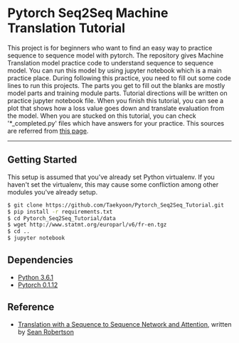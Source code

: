 # Pytorch Seq2Seq Machine Translation Tutorial
This project is for beginners who want to find an easy way to practice sequence to sequence model with pytorch. The repository gives Machine Translation model practice code to understand sequence to sequence model. You can run this model by using jupyter notebook which is a main practice place. During following this practice, you need to fill out some code lines to run this projects. The parts you get to fill out the blanks are mostly model parts and training module parts. Tutorial directions will be written on  practice jupyter notebook file. When you finish this tutorial, you can see a plot that shows how a loss value goes down and translate evaluation from the model. When you are stucked on this tutorial, you can check '*_completed.py' files which have answers for your practice. This sources are referred from [this page](http://pytorch.org/tutorials/intermediate/seq2seq_translation_tutorial.html).

------------------------------------------------------------------------------------------------------------
## Getting Started 
This setup is assumed that you've already set Python virtualenv. If you haven't set the virtualenv, this may cause some confliction among other modules you've already setup.

```bash
$ git clone https://github.com/Taekyoon/Pytorch_Seq2Seq_Tutorial.git
$ pip install -r requirements.txt
$ cd Pytorch_Seq2Seq_Tutorial/data
$ wget http://www.statmt.org/europarl/v6/fr-en.tgz
$ cd ..
$ jupyter notebook
```

## Dependencies
* [Python 3.6.1](https://www.continuum.io/downloads)
* [Pytorch 0.1.12](http://pytorch.org/)

## Reference
* [Translation with a Sequence to Sequence Network and Attention](http://pytorch.org/tutorials/intermediate/seq2seq_translation_tutorial.html), written by [Sean Robertson](https://github.com/spro/practical-pytorch)
